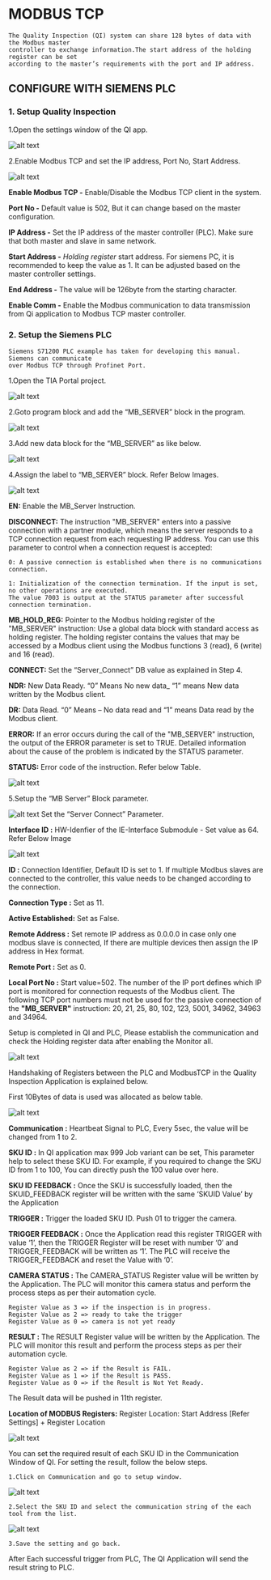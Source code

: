 # **MODBUS TCP**

    The Quality Inspection (QI) system can share 128 bytes of data with the Modbus master 
    controller to exchange information.The start address of the holding register can be set 
    according to the master’s requirements with the port and IP address.


## **CONFIGURE WITH SIEMENS PLC**

### **1. Setup Quality Inspection**

1.Open the settings window of the QI app.

![alt text](path/image-01.png)



2.Enable Modbus TCP and set the IP address, Port No, Start Address.

![alt text](path/image-02.png)


**Enable Modbus TCP -** Enable/Disable the Modbus TCP client in the system.

**Port No           -** Default value is 502, But it can change based on the master configuration.

**IP Address        -** Set the IP address of the master controller (PLC). Make sure that both master and slave in same network.

**Start Address     -** *Holding register* start address. For siemens PC, it is recommended to keep the value as 1. It can be adjusted based on the master controller settings.

**End Address       -** The value will be 126byte from the starting character.

**Enable Comm       -** Enable the Modbus communication to data transmission from Qi application to Modbus TCP master controller.


### **2. Setup the Siemens PLC**

    Siemens S71200 PLC example has taken for developing this manual. Siemens can communicate 
    over Modbus TCP through Profinet Port. 

1.Open the TIA Portal project.

![alt text](path/image-03.png)

2.Goto program block and add the “MB_SERVER” block in the program.

![alt text](path/image-04.png)

3.Add new data block for the “MB_SERVER” as like below.

![alt text](path/image-05.png)

4.Assign the label to “MB_SERVER” block. Refer Below Images.

![alt text](path/image-06.png)

**EN:** Enable the MB_Server Instruction.

**DISCONNECT:** The instruction "MB_SERVER" enters into a passive connection with a partner module, which means the server responds to a TCP connection request from each requesting IP address. You can use this parameter to control when a connection request is accepted:

    0: A passive connection is established when there is no communications connection.

    1: Initialization of the connection termination. If the input is set, no other operations are executed.
    The value 7003 is output at the STATUS parameter after successful connection termination.

**MB_HOLD_REG:** Pointer to the Modbus holding register of the "MB_SERVER" instruction: Use a global data block with standard access as holding register. The holding register contains the values that may be accessed by a Modbus client using the Modbus functions 3 (read), 6 (write) and 16 (read).

**CONNECT:** Set the “Server_Connect” DB value as explained in Step 4.

**NDR:** New Data Ready. “0” Means No new data_ “1” means New data written by the Modbus client.

**DR:** Data Read. “0” Means – No data read and “1” means Data read by the Modbus client.

**ERROR:** If an error occurs during the call of the "MB_SERVER" instruction, the output of the ERROR parameter is set to TRUE. Detailed information about the cause of the problem is indicated by the STATUS parameter.

**STATUS:** Error code of the instruction. Refer below Table.

![alt text](path/image-07.png)


5.Setup the “MB Server” Block parameter.

![alt text](path/image-08.png)
Set the “Server Connect” Parameter.

**Interface ID      :** HW-Idenfier of the IE-Interface Submodule - Set value as 64. Refer Below Image

![alt text](path/image-09.png)

**ID                :** Connection Identifier, Default ID is set to 1. If multiple Modbus slaves are connected to the controller, this value needs to be changed according to the connection.

**Connection Type   :**  Set as 11.

**Active Established:** Set as False.

**Remote Address    :** Set remote IP address as 0.0.0.0 in case only one modbus slave is connected, If there are multiple devices then assign the IP address in Hex format.

**Remote Port       :** Set as 0.

**Local Port No     :** Start value=502. The number of the IP port defines which IP port is monitored for connection requests of the Modbus client.
The following TCP port numbers must not be used for the passive connection of the **"MB_SERVER"** instruction: 20, 21, 25, 80, 102, 123, 5001, 34962, 34963 and 34964.

Setup is completed in QI and PLC, Please establish the communication and check the Holding register data after enabling the Monitor all.

![alt text](path/image-10.png)

Handshaking of Registers between the PLC and ModbusTCP in the Quality Inspection Application is explained below.

First 10Bytes of data is used was allocated as below table. 

![alt text](path/image-11.png)

**Communication    :** Heartbeat Signal to PLC, Every 5sec, the value will be changed from 1 to 2.

**SKU ID           :** In QI application max 999 Job variant can be set, This parameter help to select these SKU ID. For example, if you required to change the SKU ID from 1 to 100, You can directly push the 100 value over here.

**SKU ID FEEDBACK  :** Once the SKU is successfully loaded, then the SKUID_FEEDBACK register will be written with the same ‘SKUID Value’ by the Application

**TRIGGER          :** Trigger the loaded SKU ID. Push 01 to trigger the camera.

**TRIGGER FEEDBACK :** Once the Application read this register TRIGGER with value ‘1’, then the TRIGGER Register will be reset with number ‘0’ and TRIGGER_FEEDBACK will be written as ‘1’. The PLC will receive the TRIGGER_FEEDBACK and reset the Value with ‘0’.

**CAMERA STATUS    :** The CAMERA_STATUS Register value will be written by the Application. The PLC will monitor this camera status and perform the process steps as per their automation cycle. 

    Register Value as 3 => if the inspection is in progress. 
    Register Value as 2 => ready to take the trigger 
    Register Value as 0 => camera is not yet ready

**RESULT           :** The RESULT Register value will be written by the Application. The PLC will monitor this result and perform the process steps as per their automation cycle.

    Register Value as 2 => if the Result is FAIL. 
    Register Value as 1 => if the Result is PASS. 
    Register Value as 0 => if the Result is Not Yet Ready.

The Result data will be pushed in 11th register.

**Location of MODBUS Registers:** Register Location: Start Address [Refer Settings] + Register Location

![alt text](path/image-12.png)


You can set the required result of each SKU ID in the Communication Window of QI. For setting the result, follow the below steps.

    1.Click on Communication and go to setup window.

![alt text](path/image-13.png)

    2.Select the SKU ID and select the communication string of the each tool from the list.

![alt text](path/image-14.png)

    3.Save the setting and go back.


After Each successful trigger from PLC, The QI Application will send the result string to PLC. 